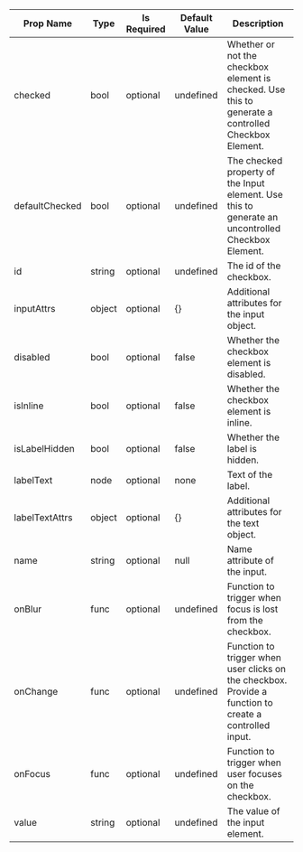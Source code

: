 <table><thead><tr><th>Prop Name</th><th>Type</th><th>Is Required</th><th>Default Value</th><th>Description</th></tr></thead><tbody><tr><td>checked</td><td>bool</td><td>optional</td><td>undefined</td><td>Whether or not the checkbox element is checked. Use this to generate a controlled Checkbox Element.</td></tr><tr><td>defaultChecked</td><td>bool</td><td>optional</td><td>undefined</td><td>The checked property of the Input element. Use this to generate an uncontrolled Checkbox Element.</td></tr><tr><td>id</td><td>string</td><td>optional</td><td>undefined</td><td>The id of the checkbox.</td></tr><tr><td>inputAttrs</td><td>object</td><td>optional</td><td>{}</td><td>Additional attributes for the input object.</td></tr><tr><td>disabled</td><td>bool</td><td>optional</td><td>false</td><td>Whether the checkbox element is disabled.</td></tr><tr><td>isInline</td><td>bool</td><td>optional</td><td>false</td><td>Whether the checkbox element is inline.</td></tr><tr><td>isLabelHidden</td><td>bool</td><td>optional</td><td>false</td><td>Whether the label is hidden.</td></tr><tr><td>labelText</td><td>node</td><td>optional</td><td>none</td><td>Text of the label.</td></tr><tr><td>labelTextAttrs</td><td>object</td><td>optional</td><td>{}</td><td>Additional attributes for the text object.</td></tr><tr><td>name</td><td>string</td><td>optional</td><td>null</td><td>Name attribute of the input.</td></tr><tr><td>onBlur</td><td>func</td><td>optional</td><td>undefined</td><td>Function to trigger when focus is lost from the checkbox.</td></tr><tr><td>onChange</td><td>func</td><td>optional</td><td>undefined</td><td>Function to trigger when user clicks on the checkbox. Provide a function to create a controlled input.</td></tr><tr><td>onFocus</td><td>func</td><td>optional</td><td>undefined</td><td>Function to trigger when user focuses on the checkbox.</td></tr><tr><td>value</td><td>string</td><td>optional</td><td>undefined</td><td>The value of the input element.</td></tr></tbody><table>